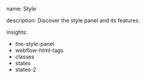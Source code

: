 name: Style

description: Discover the style panel and its features.

insights:
  - the-style-panel
  - webflow-html-tags
  - classes
  - states
  - states-2